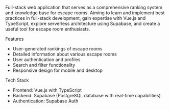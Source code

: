 Full-stack web application that serves as a comprehensive ranking system and knowledge base for escape rooms. Aiming to learn and implement best practices in full-stack development, gain expertise with Vue.js and TypeScript, explore serverless architecture using Supabase, and create a useful tool for escape room enthusiasts.

Features

- User-generated rankings of escape rooms
- Detailed information about various escape rooms
- User authentication and profiles
- Search and filter functionality
- Responsive design for mobile and desktop

Tech Stack

- Frontend: Vue.js with TypeScript
- Backend: Supabase (PostgreSQL database with real-time capabilities)
- Authentication: Supabase Auth
